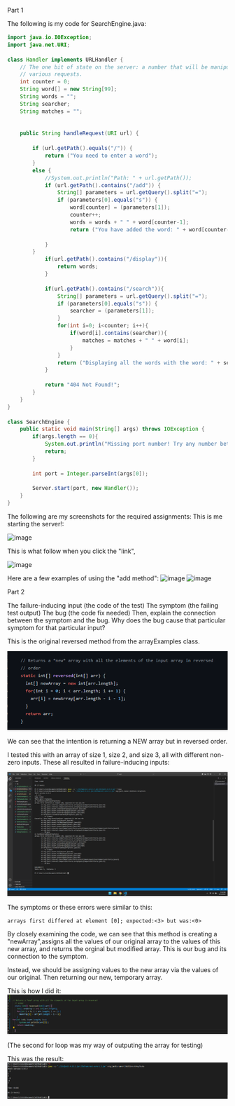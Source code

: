 Part 1

The following is my code for SearchEngine.java:

```java
import java.io.IOException;
import java.net.URI;

class Handler implements URLHandler {
    // The one bit of state on the server: a number that will be manipulated by
    // various requests.
    int counter = 0;
    String word[] = new String[99];  
    String words = "";
    String searcher;
    String matches = "";


    public String handleRequest(URI url) {
        
        if (url.getPath().equals("/")) {
            return ("You need to enter a word");
        } 
        else {
            //System.out.println("Path: " + url.getPath());
            if (url.getPath().contains("/add")) {
                String[] parameters = url.getQuery().split("=");
                if (parameters[0].equals("s")) {
                    word[counter] = (parameters[1]);
                    counter++;
                    words = words + " " + word[counter-1];
                    return ("You have added the word: " + word[counter-1]);
                
            }
        }
            if(url.getPath().contains("/display")){
                return words;
            }

            if(url.getPath().contains("/search")){
                String[] parameters = url.getQuery().split("=");
                if (parameters[0].equals("s")) {
                    searcher = (parameters[1]);
                }
                for(int i=0; i<counter; i++){
                    if(word[i].contains(searcher)){
                        matches = matches + " " + word[i];
                    }
                }
                return ("Displaying all the words with the word: " + searcher + " \n" + matches);
            }

            return "404 Not Found!";
        }
    }
}

class SearchEngine {
    public static void main(String[] args) throws IOException {
        if(args.length == 0){
            System.out.println("Missing port number! Try any number between 1024 to 49151");
            return;
        }

        int port = Integer.parseInt(args[0]);

        Server.start(port, new Handler());
    }
}
```

The following are my screenshots for the required assignments:
This is me starting the server!:

![image](https://user-images.githubusercontent.com/86514102/198816185-ccd6714c-221f-498b-8d0d-0697119f6015.png)

This is what follow when you click the "link", 

![image](https://user-images.githubusercontent.com/86514102/198816226-994aec12-04f1-47d6-b3d8-5fb8220391c8.png)

Here are a few examples of using the "add method":
![image](https://user-images.githubusercontent.com/86514102/198816301-be83bc18-a835-463a-a2dc-160c5149fbd2.png)
![image](https://user-images.githubusercontent.com/86514102/198816306-9ce3c39b-c28f-490a-b2a0-0b637f17ea37.png)



Part 2

The failure-inducing input (the code of the test)
The symptom (the failing test output)
The bug (the code fix needed)
Then, explain the connection between the symptom and the bug. Why does the bug cause that particular symptom for that particular input?

This is the original reversed method from the arrayExamples class. 

![array](original%20reversed.png)

We can see that the intention is returning a NEW array but in reversed order. 

I tested this with an array of size 1, size 2, and size 3, all with different non-zero inputs. These all resulted in failure-inducing inputs:

![errors](three%20errors.png)

The symptoms or these errors were similar to this:

```
arrays first differed at element [0]; expected:<3> but was:<0>
```

By closely examining the code, we can see that this method is creating a "newArray",assigns all the values of our original array to the values of this new array, and returns the orginal but modified array. This is our bug and its connection to the symptom.

Instead, we should be assigning values to the new array via the values of our original. Then returning our new, temporary array.



This is how I did it:
![reverse changed](changed%20reverse.png)

(The second for loop was my way of outputing the array for testing)

This was the result:
![the result of array changes](the%20result%20of%20array%20changes.png)

